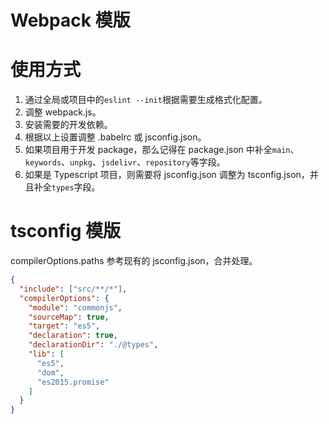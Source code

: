 # Webpack 模版

# 使用方式
1. 通过全局或项目中的`eslint --init`根据需要生成格式化配置。
2. 调整 webpack.js。
3. 安装需要的开发依赖。
4. 根据以上设置调整 .babelrc 或 jsconfig.json。
5. 如果项目用于开发 package，那么记得在 package.json 中补全`main`、`keywords`、`unpkg`、`jsdelivr`、`repository`等字段。
6. 如果是 Typescript 项目，则需要将 jsconfig.json 调整为 tsconfig.json，并且补全`types`字段。

# tsconfig 模版
compilerOptions.paths 参考现有的 jsconfig.json，合并处理。
```json
{
  "include": ["src/**/*"],
  "compilerOptions": {
    "module": "commonjs",
    "sourceMap": true,
    "target": "es5",
    "declaration": true,
    "declarationDir": "./@types",
    "lib": [
      "es5",
      "dom",
      "es2015.promise"
    ]
  }
}
```
